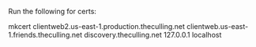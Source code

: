 Run the following for certs:

mkcert clientweb2.us-east-1.production.theculling.net clientweb.us-east-1.friends.theculling.net discovery.theculling.net 127.0.0.1 localhost
